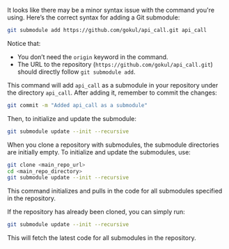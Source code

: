 It looks like there may be a minor syntax issue with the command you're using. Here’s the correct syntax for adding a Git submodule:

```bash
git submodule add https://github.com/gokul/api_call.git api_call
```

Notice that:
- You don’t need the `origin` keyword in the command.
- The URL to the repository (`https://github.com/gokul/api_call.git`) should directly follow `git submodule add`.

This command will add `api_call` as a submodule in your repository under the directory `api_call`. After adding it, remember to commit the changes:

```bash
git commit -m "Added api_call as a submodule"
```

Then, to initialize and update the submodule:

```bash
git submodule update --init --recursive
```

When you clone a repository with submodules, the submodule directories are initially empty. To initialize and update the submodules, use:

```bash
git clone <main_repo_url>
cd <main_repo_directory>
git submodule update --init --recursive
```

This command initializes and pulls in the code for all submodules specified in the repository.

If the repository has already been cloned, you can simply run:

```bash
git submodule update --init --recursive
```

This will fetch the latest code for all submodules in the repository.